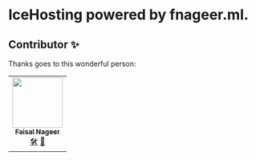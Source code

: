 # IceHosting powered by fnageer.ml.
## Contributor ✨

Thanks goes to this wonderful person:

<!-- ALL-CONTRIBUTORS-LIST:START - Do not remove or modify this section -->
<!-- prettier-ignore-start -->
<!-- markdownlint-disable -->
<table>
  <tr>
    <td align="center"><a href="https://github.com/nageerf"><img src="https://avatars.githubusercontent.com/u/84286255?s=100" width="100px;" alt=""/><br /><sub><b>Faisal Nageer</b></sub></a><br /><a href="https://github.com/icehosting-xyz/icehosting-xyz.github.io/commits?author=nageerf" title="Made the Website">🛠</a> <a href="https://fnageer.ml" title="Level S Partner">👔</a></td>
  </tr>
</table>
